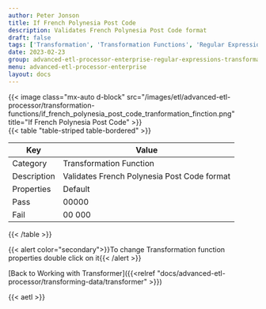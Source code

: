 ```yaml
---
author: Peter Jonson
title: If French Polynesia Post Code
description: Validates French Polynesia Post Code format
draft: false
tags: ['Transformation', 'Transformation Functions', 'Regular Expressions']
date: 2023-02-23
group: advanced-etl-processor-enterprise-regular-expressions-transformation
menu: advanced-etl-processor-enterprise
layout: docs
---
```


{{< image class="mx-auto d-block"  src="/images/etl/advanced-etl-processor/transformation-functions/if_french_polynesia_post_code_tranformation_finction.png" title="If French Polynesia Post Code" >}}
\
{{< table "table-striped table-bordered" >}}

| Key         | Value                                       |
| ----------- | ------------------------------------------- |
| Category    | Transformation Function                     |
| Description | Validates French Polynesia Post Code format |
| Properties  | Default                                     |
| Pass        | 00000                                       |
| Fail        | 00 000                                      |

{{< /table >}}

{{< alert color="secondary">}}To change Transformation function properties double click on it{{< /alert >}}

[Back to Working with Transformer]({{<relref "docs/advanced-etl-processor/transforming-data/transformer" >}})

{{< aetl >}}
